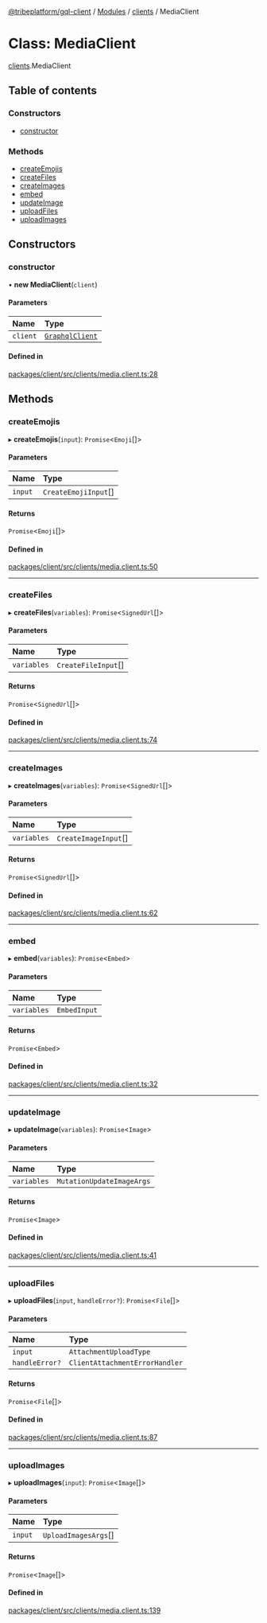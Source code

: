 [@tribeplatform/gql-client](../getting-started) / [Modules](../index) / [clients](../modules/clients) / MediaClient

# Class: MediaClient

[clients](../modules/clients).MediaClient

## Table of contents

### Constructors

- [constructor](MediaClient#constructor)

### Methods

- [createEmojis](MediaClient#createemojis)
- [createFiles](MediaClient#createfiles)
- [createImages](MediaClient#createimages)
- [embed](MediaClient#embed)
- [updateImage](MediaClient#updateimage)
- [uploadFiles](MediaClient#uploadfiles)
- [uploadImages](MediaClient#uploadimages)

## Constructors

### constructor

• **new MediaClient**(`client`)

#### Parameters

| Name | Type |
| :------ | :------ |
| `client` | [`GraphqlClient`](GraphqlClient) |

#### Defined in

[packages/client/src/clients/media.client.ts:28](https://gitlab.com/tribeplatform/tribe-neo/-/blob/master/packages/client/src/clients/media.client.ts#L28)

## Methods

### createEmojis

▸ **createEmojis**(`input`): `Promise`<`Emoji`[]\>

#### Parameters

| Name | Type |
| :------ | :------ |
| `input` | `CreateEmojiInput`[] |

#### Returns

`Promise`<`Emoji`[]\>

#### Defined in

[packages/client/src/clients/media.client.ts:50](https://gitlab.com/tribeplatform/tribe-neo/-/blob/master/packages/client/src/clients/media.client.ts#L50)

___

### createFiles

▸ **createFiles**(`variables`): `Promise`<`SignedUrl`[]\>

#### Parameters

| Name | Type |
| :------ | :------ |
| `variables` | `CreateFileInput`[] |

#### Returns

`Promise`<`SignedUrl`[]\>

#### Defined in

[packages/client/src/clients/media.client.ts:74](https://gitlab.com/tribeplatform/tribe-neo/-/blob/master/packages/client/src/clients/media.client.ts#L74)

___

### createImages

▸ **createImages**(`variables`): `Promise`<`SignedUrl`[]\>

#### Parameters

| Name | Type |
| :------ | :------ |
| `variables` | `CreateImageInput`[] |

#### Returns

`Promise`<`SignedUrl`[]\>

#### Defined in

[packages/client/src/clients/media.client.ts:62](https://gitlab.com/tribeplatform/tribe-neo/-/blob/master/packages/client/src/clients/media.client.ts#L62)

___

### embed

▸ **embed**(`variables`): `Promise`<`Embed`\>

#### Parameters

| Name | Type |
| :------ | :------ |
| `variables` | `EmbedInput` |

#### Returns

`Promise`<`Embed`\>

#### Defined in

[packages/client/src/clients/media.client.ts:32](https://gitlab.com/tribeplatform/tribe-neo/-/blob/master/packages/client/src/clients/media.client.ts#L32)

___

### updateImage

▸ **updateImage**(`variables`): `Promise`<`Image`\>

#### Parameters

| Name | Type |
| :------ | :------ |
| `variables` | `MutationUpdateImageArgs` |

#### Returns

`Promise`<`Image`\>

#### Defined in

[packages/client/src/clients/media.client.ts:41](https://gitlab.com/tribeplatform/tribe-neo/-/blob/master/packages/client/src/clients/media.client.ts#L41)

___

### uploadFiles

▸ **uploadFiles**(`input`, `handleError?`): `Promise`<`File`[]\>

#### Parameters

| Name | Type |
| :------ | :------ |
| `input` | `AttachmentUploadType` |
| `handleError?` | `ClientAttachmentErrorHandler` |

#### Returns

`Promise`<`File`[]\>

#### Defined in

[packages/client/src/clients/media.client.ts:87](https://gitlab.com/tribeplatform/tribe-neo/-/blob/master/packages/client/src/clients/media.client.ts#L87)

___

### uploadImages

▸ **uploadImages**(`input`): `Promise`<`Image`[]\>

#### Parameters

| Name | Type |
| :------ | :------ |
| `input` | `UploadImagesArgs`[] |

#### Returns

`Promise`<`Image`[]\>

#### Defined in

[packages/client/src/clients/media.client.ts:139](https://gitlab.com/tribeplatform/tribe-neo/-/blob/master/packages/client/src/clients/media.client.ts#L139)
